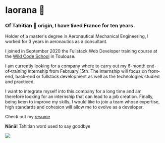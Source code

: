 # Iaorana 🤙
### Of Tahitian 🌴 origin, I have lived France for ten years.

Holder of a master's degree in Aeronautical Mechanical Engineering, I worked for 3 years in aeronautics as a consultant.
 
I joined  in September 2020 the Fullstack Web Developer training course at the [Wild Code School](https://www.wildcodeschool.com/fr-FR/campus/toulouse) in Toulouse.

I am currently looking for a company where to carry out my 6-month end-of-training internship from February 15th. The internship will focus on front-end, back-end or fullstack development as well as the technologies studied and practiced.

I want to integrate myself into this company for a long time and am therefore looking for an internship that can lead to a job creation. Finally, being keen to improve my skills, I would like to join a team whose expertise, high standards and cohesion will allow me to evolve as a developer.

Check out my <a href="Rooarii MANUEL.pdf" download="Rooarii MANUEL.pdf">resume</a>

**Nānā!** Tahitian word used to say goodbye

<img align="left" src="https://welcome-tahiti.com/wp-content/uploads/BTH0454.jpg">
